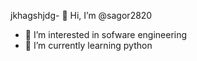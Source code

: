 jkhagshjdg- 👋 Hi, I’m @sagor2820
- 👀 I’m interested in sofware engineering
- 🌱 I’m currently learning python

  

<!---
sagor2820/sagor2820 is a ✨ special ✨ repository because its `README.md` (this file) appears on your GitHub profile.
You can click the Preview link to take a look at your changes.
--->

